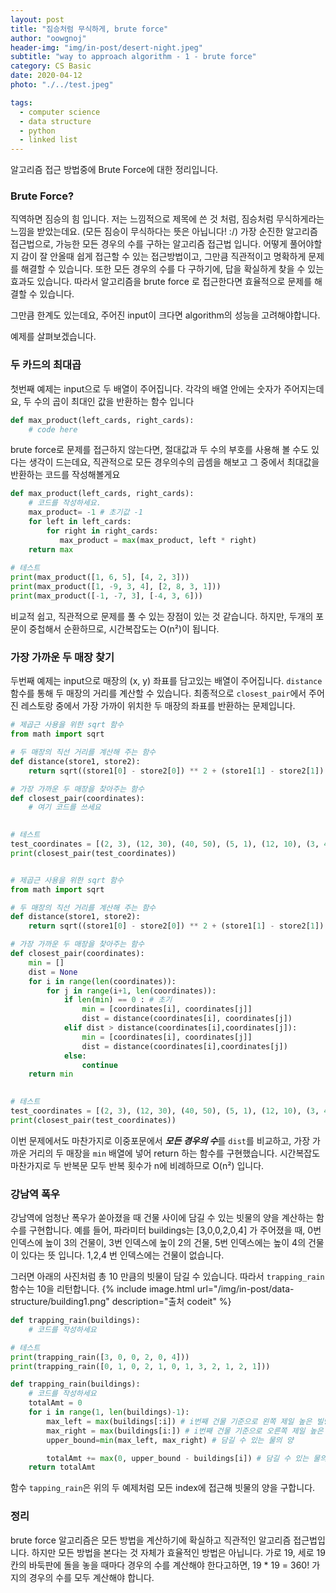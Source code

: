 ```yaml
---
layout: post
title: "짐승처럼 무식하게, brute force"
author: "oowgnoj"
header-img: "img/in-post/desert-night.jpeg"
subtitle: "way to approach algorithm - 1 - brute force"
category: CS Basic
date: 2020-04-12
photo: "./../test.jpeg"

tags:
  - computer science
  - data structure
  - python
  - linked list
---
```



알고리즘 접근 방법중에 Brute Force에 대한 정리입니다. 

### Brute Force?
직역하면 짐승의 힘 입니다. 저는 느낌적으로 제목에 쓴 것 처럼, 짐승처럼 무식하게라는 느낌을 받았는데요. (모든 짐승이 무식하다는 뜻은 아닙니다! :/)
가장 순진한 알고리즘 접근법으로, 가능한 모든 경우의 수를 구하는 알고리즘 접근법 입니다. 어떻게 풀어야할지 감이 잘 안올때 쉽게 접근할 수 있는 접근방법이고, 그만큼 직관적이고 명확하게 문제를 해결할 수 있습니다. 또한 모든 경우의 수를 다 구하기에, 답을 확실하게 찾을 수 있는 효과도 있습니다. 따라서 알고리즘을 brute force 로 접근한다면 효율적으로 문제를 해결할 수 있습니다.

그만큼 한계도 있는데요, 주어진 input이 크다면 algorithm의 성능을 고려해야합니다.

예제를 살펴보겠습니다.


### 두 카드의 최대곱

첫번째 예제는 input으로 두 배열이 주어집니다. 각각의 배열 안에는 숫자가 주어지는데요, 두 수의 곱이 최대인 값을 반환하는 함수 입니다

````python
def max_product(left_cards, right_cards):
    # code here
````

brute force로 문제를 접근하지 않는다면, 절대값과 두 수의 부호를 사용해 볼 수도 있다는 생각이 드는데요, 직관적으로 모든 경우의수의 곱셈을 해보고 그 중에서 최대값을 반환하는 코드를 작성해볼게요

````python
def max_product(left_cards, right_cards):
    # 코드를 작성하세요.
    max_product= -1 # 초기값 -1
    for left in left_cards:
        for right in right_cards:
           max_product = max(max_product, left * right)
    return max
    
# 테스트
print(max_product([1, 6, 5], [4, 2, 3]))
print(max_product([1, -9, 3, 4], [2, 8, 3, 1]))
print(max_product([-1, -7, 3], [-4, 3, 6]))
````

비교적 쉽고, 직관적으로 문제를 풀 수 있는 장점이 있는 것 같습니다. 
하지만, 두개의 포문이 중첩해서 순환하므로, 시간복잡도는 O(n²)이 됩니다. 


### 가장 가까운 두 매장 찾기

두번째 예제는 input으로 매장의 (x, y) 좌표를 담고있는 배열이 주어집니다. `distance` 함수를 통해 두 매장의 거리를 계산할 수 있습니다. 최종적으로 `closest_pair`에서 주어진 레스토랑 중에서 가장 가까이 위치한 두 매장의 좌표를 반환하는 문제입니다.

````python
# 제곱근 사용을 위한 sqrt 함수
from math import sqrt

# 두 매장의 직선 거리를 계산해 주는 함수
def distance(store1, store2):
    return sqrt((store1[0] - store2[0]) ** 2 + (store1[1] - store2[1]) ** 2)

# 가장 가까운 두 매장을 찾아주는 함수
def closest_pair(coordinates):
    # 여기 코드를 쓰세요
        

# 테스트
test_coordinates = [(2, 3), (12, 30), (40, 50), (5, 1), (12, 10), (3, 4)]
print(closest_pair(test_coordinates))
````



````python

# 제곱근 사용을 위한 sqrt 함수
from math import sqrt

# 두 매장의 직선 거리를 계산해 주는 함수
def distance(store1, store2):
    return sqrt((store1[0] - store2[0]) ** 2 + (store1[1] - store2[1]) ** 2)

# 가장 가까운 두 매장을 찾아주는 함수
def closest_pair(coordinates):
    min = []
    dist = None
    for i in range(len(coordinates)):
        for j in range(i+1, len(coordinates)):
            if len(min) == 0 : # 초기
                min = [coordinates[i], coordinates[j]]
                dist = distance(coordinates[i], coordinates[j])
            elif dist > distance(coordinates[i],coordinates[j]):
                min = [coordinates[i], coordinates[j]]
                dist = distance(coordinates[i],coordinates[j])
            else:
                continue
    return min
        

# 테스트
test_coordinates = [(2, 3), (12, 30), (40, 50), (5, 1), (12, 10), (3, 4)]
print(closest_pair(test_coordinates))
````

이번 문제에서도 마찬가지로 이중포문에서 ***모든 경우의 수***를 `dist`를 비교하고, 가장 가까운 거리의 두 매장을 `min` 배열에 넣어 return 하는 함수를 구현했습니다. 시간복잡도 마찬가지로 두 반복문 모두 반복 횟수가 n에 비례하므로 O(n²) 입니다.

### 강남역 폭우
강남역에 엄청난 폭우가 쏟아졌을 때 건물 사이에 담길 수 있는 빗물의 양을 계산하는 함수를 구현합니다. 예를 들어, 파라미터 buildings는 [3,0,0,2,0,4] 가 주어졌을 때, 0번 인덱스에 높이 3의 건물이, 3번 인덱스에 높이 2의 건물, 5번 인덱스에는 높이 4의 건물이 있다는 뜻 입니다. 1,2,4 번 인덱스에는 건물이 없습니다.

그러면 아래의 사진처럼 총 10 만큼의 빗물이 담길 수 있습니다. 따라서 `trapping_rain` 함수는 10을 리턴합니다.
{% include image.html url="/img/in-post/data-structure/building1.png" description="출처 codeit" %}


````python
def trapping_rain(buildings):
    # 코드를 작성하세요

# 테스트
print(trapping_rain([3, 0, 0, 2, 0, 4]))
print(trapping_rain([0, 1, 0, 2, 1, 0, 1, 3, 2, 1, 2, 1]))
````


````python
def trapping_rain(buildings):
    # 코드를 작성하세요
    totalAmt = 0
    for i in range(1, len(buildings)-1):
        max_left = max(buildings[:i]) # i번째 건물 기준으로 왼쪽 제일 높은 빌딩
        max_right = max(buildings[i:]) # i번째 건물 기준으로 오른쪽 제일 높은 빌딩
        upper_bound=min(max_left, max_right) # 담길 수 있는 물의 양

        totalAmt += max(0, upper_bound - buildings[i]) # 담길 수 있는 물의 양 - 빌딩 높이
    return totalAmt
````

함수 `tapping_rain`은 위의 두 예제처럼 모든 index에 접근해 빗물의 양을 구합니다.


### 정리
brute force 알고리즘은 모든 방법을 계산하기에 확실하고 직관적인 알고리즘 접근법입니다. 하지만 모든 방법을 본다는 것 자체가 효율적인 방법은 아닙니다.
가로 19, 세로 19칸의 바둑판에 돌을 놓을 때마다 경우의 수를 계산해야 한다고하면, 19 * 19 = 360! 가지의 경우의 수를 모두 계산해야 합니다. 





